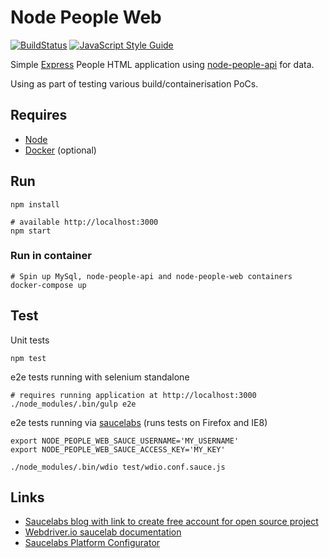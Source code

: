 # Node People Web

[![BuildStatus](https://travis-ci.org/stevenalexander/node-people-web.svg?branch=master)](https://travis-ci.org/stevenalexander/node-people-web?branch=master)
[![JavaScript Style Guide](https://img.shields.io/badge/code%20style-standard-brightgreen.svg)](http://standardjs.com/)

Simple [Express](https://expressjs.com/) People HTML application using [node-people-api](https://github.com/stevenalexander/node-people-api) for data.

Using as part of testing various build/containerisation PoCs.

## Requires

* [Node](https://nodejs.org/en/)
* [Docker](https://www.docker.com/) (optional)

## Run

```
npm install

# available http://localhost:3000
npm start
```

### Run in container

```
# Spin up MySql, node-people-api and node-people-web containers
docker-compose up
```

## Test

Unit tests

```
npm test
```

e2e tests running with selenium standalone

```
# requires running application at http://localhost:3000
./node_modules/.bin/gulp e2e
```

e2e tests running via [saucelabs](https://saucelabs.com) (runs tests on Firefox and IE8)

```
export NODE_PEOPLE_WEB_SAUCE_USERNAME='MY_USERNAME'
export NODE_PEOPLE_WEB_SAUCE_ACCESS_KEY='MY_KEY'

./node_modules/.bin/wdio test/wdio.conf.sauce.js
```

## Links

* [Saucelabs blog with link to create free account for open source project](https://saucelabs.com/blog/Announcing-Open-Sauce-free-unlimited-testing-for-Open-Source-projects)
* [Webdriver.io saucelab documentation](http://webdriver.io/guide/services/sauce.html)
* [Saucelabs Platform Configurator](https://wiki.saucelabs.com/display/DOCS/Platform+Configurator#/)
